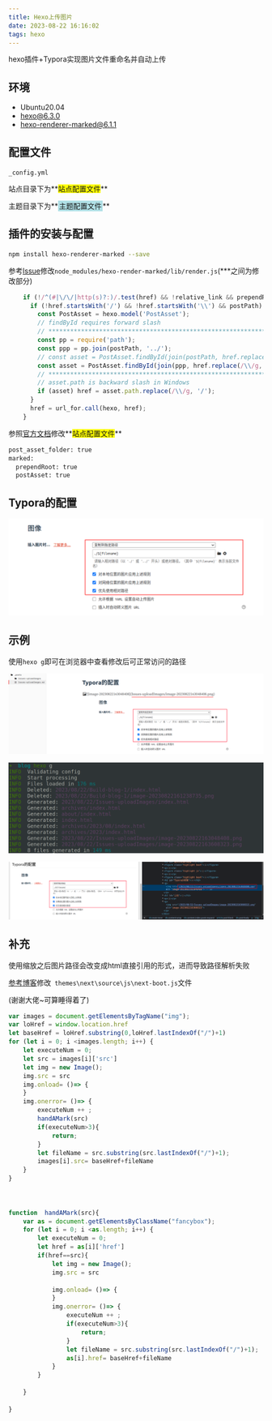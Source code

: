 ```yaml
---
title: Hexo上传图片
date: 2023-08-22 16:16:02
tags: hexo
---
```


hexo插件+Typora实现图片文件重命名并自动上传

<!--more-->

## 环境

- Ubuntu20.04
- hexo@6.3.0
- hexo-renderer-marked@6.1.1

## 配置文件

`_config.yml`

站点目录下为**<span style="background-color: yellow;">站点配置文件</span>**

主题目录下为**<span style="background-color: #B0E0E6; padding: 2px;">主题配置文件</span>**

## 插件的安装与配置

```bash
npm install hexo-renderer-marked --save
```

参考[Issue](https://github.com/hexojs/hexo-renderer-marked/issues/216)修改`node_modules/hexo-render-marked/lib/render.js`(***之间为修改部分)

```js
    if (!/^(#|\/\/|http(s)?:)/.test(href) && !relative_link && prependRoot) {
      if (!href.startsWith('/') && !href.startsWith('\\') && postPath) {
        const PostAsset = hexo.model('PostAsset');
        // findById requires forward slash
        // ************************************************************
        const pp = require('path');
        const ppp = pp.join(postPath, '../');
        // const asset = PostAsset.findById(join(postPath, href.replace(/\\/g, '/')));
        const asset = PostAsset.findById(join(ppp, href.replace(/\\/g, '/')));
        // ************************************************************
        // asset.path is backward slash in Windows
        if (asset) href = asset.path.replace(/\\/g, '/');
      }
      href = url_for.call(hexo, href);
    }
```

参照[官方文档](https://hexo.io/zh-cn/docs/asset-folders.html)修改**<span style="background-color: yellow;">站点配置文件</span>**

```bash
post_asset_folder: true
marked:
  prependRoot: true
  postAsset: true
```

## Typora的配置

![image-20230822163048408](Issues-uploadImages/image-20230822163048408.png)

## 示例

使用`hexo g`即可在浏览器中查看修改后可正常访问的路径

![image-20230822163608323](Issues-uploadImages/image-20230822163608323.png)

![image-20230822164003216](Issues-uploadImages/image-20230822164003216.png)

![image-20230822163848536](Issues-uploadImages/image-20230822163848536.png)

## 补充

使用缩放之后图片路径会改变成html直接引用的形式，进而导致路径解析失败

[参考博客](http://songpengpeng.com/2022/05/09/%E6%97%A5%E5%B8%B8%E8%BE%93%E5%87%BA/07-Hexo%E7%9A%84%E6%9C%AC%E5%9C%B0%E5%9B%BE%E7%89%87%E9%97%AE%E9%A2%98/#:~:text=%E8%80%8C%E6%AD%A3%E7%A1%AE%E7%9A%84%E5%9B%BE%E7%89%87%E8%B7%AF%E5%BE%84%E5%9C%B0%E5%9D%80%E6%98%AF%3A,http%3A%2F%2Flocalhost%3A4000%2F2022%2F05%2F09%2F%E6%97%A5%E5%B8%B8%E8%BE%93%E5%87%BA%2F07-Hexo%E7%9A%84%E6%9C%AC%E5%9C%B0%E5%9B%BE%E7%89%87%E9%97%AE%E9%A2%98%2Fimage-20220509205853438.png)修改` themes\next\source\js\next-boot.js`文件

(谢谢大佬~可算睡得着了)

```js
var images = document.getElementsByTagName("img");
var loHref = window.location.href
let baseHref = loHref.substring(0,loHref.lastIndexOf("/")+1)
for (let i = 0; i <images.length; i++) {
    let executeNum = 0;
    let src = images[i]['src']
    let img = new Image();
    img.src = src
    img.onload= ()=> {
    }
    img.onerror= ()=> {
        executeNum ++ ;
        handAMark(src)
        if(executeNum>3){
            return;
        }
        let fileName = src.substring(src.lastIndexOf("/")+1);
        images[i].src= baseHref+fileName
    }
}



function  handAMark(src){
    var as = document.getElementsByClassName("fancybox");
    for (let i = 0; i <as.length; i++) {
        let executeNum = 0;
        let href = as[i]['href']
        if(href==src){
            let img = new Image();
            img.src = src

            img.onload= ()=> {
            }
            img.onerror= ()=> {
                executeNum ++ ;
                if(executeNum>3){
                    return;
                }
                let fileName = src.substring(src.lastIndexOf("/")+1);
                as[i].href= baseHref+fileName
            }
        }

    }

}
```





